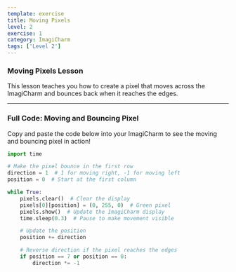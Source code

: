 ```yaml
---
template: exercise
title: Moving Pixels
level: 2
exercise: 1
category: ImagiCharm
tags: ['Level 2']
---
```


### Moving Pixels Lesson

This lesson teaches you how to create a pixel that moves across the ImagiCharm and bounces back when it reaches the edges.

---

### Full Code: Moving and Bouncing Pixel

Copy and paste the code below into your ImagiCharm to see the moving and bouncing pixel in action!

```python
import time

# Make the pixel bounce in the first row
direction = 1  # 1 for moving right, -1 for moving left
position = 0  # Start at the first column

while True:
    pixels.clear()  # Clear the display
    pixels[0][position] = (0, 255, 0)  # Green pixel
    pixels.show()  # Update the ImagiCharm display
    time.sleep(0.3)  # Pause to make movement visible

    # Update the position
    position += direction

    # Reverse direction if the pixel reaches the edges
    if position == 7 or position == 0:
        direction *= -1
